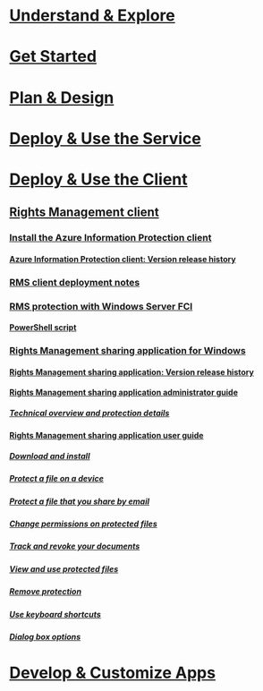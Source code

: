 # [Understand & Explore](/information-protection/understand-explore/what-is-information-protection)
# [Get Started](/information-protection/get-started/requirements-azure-rms)
# [Plan & Design](/information-protection/plan-design/deployment-roadmap)
# [Deploy & Use the Service](/information-protection/deploy-use/activate-service)
# [Deploy & Use the Client](use-client.md)
## [Rights Management client](use-client.md)
### [Install the Azure Information Protection client](info-protect-client.md)
#### [Azure Information Protection client: Version release history](client-version-release-history.md)
### [RMS client deployment notes](client-deployment-notes.md)
### [RMS protection with Windows Server FCI](configure-fci.md)
#### [PowerShell script](fci-script.md)
### [Rights Management sharing application for Windows](sharing-app-windows.md)
#### [Rights Management sharing application: Version release history](sharing-app-version-release-history.md)
#### [Rights Management sharing application administrator guide](sharing-app-admin-guide.md)
##### [Technical overview and protection details](sharing-app-admin-guide-technical.md)
#### [Rights Management sharing application user guide](sharing-app-user-guide.md)
##### [Download and install](install-sharing-app.md)
##### [Protect a file on a device](sharing-app-protect-in-place.md)
##### [Protect a file that you share by email](sharing-app-protect-by-email.md)
##### [Change permissions on protected files](sharing-app-reprotect-files.md)
##### [Track and revoke your documents](sharing-app-track-revoke.md)
##### [View and use protected files](sharing-app-view-use-files.md)
##### [Remove protection](sharing-app-remove-protection.md)
##### [Use keyboard shortcuts](sharing-app-keyboard-shortcuts.md)
##### [Dialog box options](sharing-app-dialog-box.md)
# [Develop & Customize Apps](/information-protection/develop/developers-guide)
